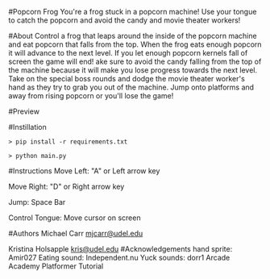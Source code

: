 #Popcorn Frog
You're a frog stuck in a popcorn machine! Use your tongue to catch the popcorn and avoid the candy and movie theater 
workers!

#About
Control a frog that leaps around the inside of the popcorn machine and eat popcorn that falls from the top. When the frog
eats enough popcorn it will advance to the next level. If you let enough popcorn kernels fall of screen the game will end!
ake sure to avoid the candy falling from the top of the machine because it will make you lose progress towards the next level.
Take on the special boss rounds and dodge the movie theater worker's hand as they try to grab you out of the machine. 
Jump onto platforms and away from rising popcorn or you'll lose the game!

#Preview



#Instillation
```
> pip install -r requirements.txt
```

```
> python main.py
```
#Instructions
Move Left:
"A" or Left arrow key

Move Right:
"D" or Right arrow  key

Jump:
Space Bar

Control Tongue:
Move cursor on screen


#Authors
Michael Carr
mjcarr@udel.edu

Kristina Holsapple
kris@udel.edu
#Acknowledgements
hand sprite: Amir027
Eating sound: Independent.nu
Yuck sounds: dorr1
Arcade Academy Platformer Tutorial
